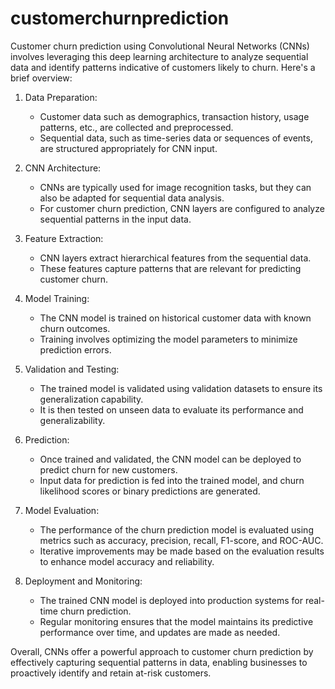 # customerchurnprediction

Customer churn prediction using Convolutional Neural Networks (CNNs) involves leveraging this deep learning architecture to analyze sequential data and identify patterns indicative of customers likely to churn. Here's a brief overview:

1. Data Preparation: 
   - Customer data such as demographics, transaction history, usage patterns, etc., are collected and preprocessed.
   - Sequential data, such as time-series data or sequences of events, are structured appropriately for CNN input.

2. CNN Architecture:
   - CNNs are typically used for image recognition tasks, but they can also be adapted for sequential data analysis.
   - For customer churn prediction, CNN layers are configured to analyze sequential patterns in the input data.

3. Feature Extraction:
   - CNN layers extract hierarchical features from the sequential data.
   - These features capture patterns that are relevant for predicting customer churn.

4. Model Training:
   - The CNN model is trained on historical customer data with known churn outcomes.
   - Training involves optimizing the model parameters to minimize prediction errors.

5. Validation and Testing:
   - The trained model is validated using validation datasets to ensure its generalization capability.
   - It is then tested on unseen data to evaluate its performance and generalizability.

6. Prediction:
   - Once trained and validated, the CNN model can be deployed to predict churn for new customers.
   - Input data for prediction is fed into the trained model, and churn likelihood scores or binary predictions are generated.

7. Model Evaluation:
   - The performance of the churn prediction model is evaluated using metrics such as accuracy, precision, recall, F1-score, and ROC-AUC.
   - Iterative improvements may be made based on the evaluation results to enhance model accuracy and reliability.

8. Deployment and Monitoring:
   - The trained CNN model is deployed into production systems for real-time churn prediction.
   - Regular monitoring ensures that the model maintains its predictive performance over time, and updates are made as needed.

Overall, CNNs offer a powerful approach to customer churn prediction by effectively capturing sequential patterns in data, enabling businesses to proactively identify and retain at-risk customers.
